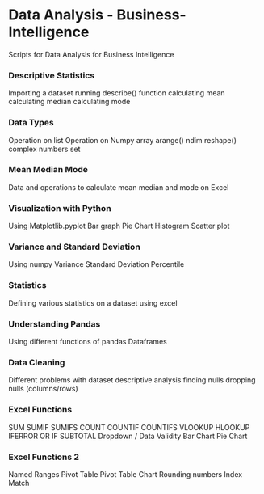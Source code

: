 # Data Analysis - Business-Intelligence
Scripts for Data Analysis for Business Intelligence

### Descriptive Statistics
Importing a dataset
running describe() function
calculating mean
calculating median
calculating mode

### Data Types
Operation on list
Operation on Numpy array
arange()
ndim
reshape()
complex numbers
set

### Mean Median Mode
Data and operations to calculate mean median and mode on Excel

### Visualization with Python
Using Matplotlib.pyplot
Bar graph
Pie Chart
Histogram
Scatter plot

### Variance and Standard Deviation
Using numpy
Variance 
Standard Deviation
Percentile

### Statistics
Defining various statistics on a dataset using excel

### Understanding Pandas
Using different functions of pandas
Dataframes

### Data Cleaning
Different problems with dataset
descriptive analysis
finding nulls
dropping nulls (columns/rows)

### Excel Functions
SUM
SUMIF
SUMIFS
COUNT
COUNTIF
COUNTIFS
VLOOKUP
HLOOKUP
IFERROR
OR
IF
SUBTOTAL
Dropdown / Data Validity
Bar Chart
Pie Chart

### Excel Functions 2
Named Ranges
Pivot Table
Pivot Table Chart
Rounding numbers
Index
Match
